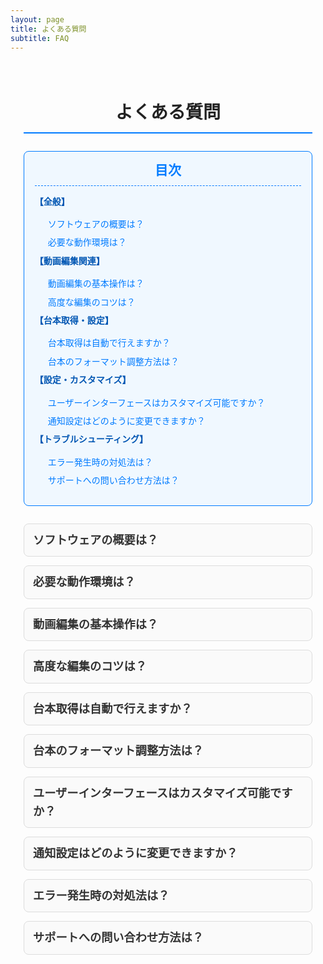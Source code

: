 ```yaml
---
layout: page
title: よくある質問
subtitle: FAQ
---
```


<style>
  /* Google Fonts の読み込み */
  @import url('https://fonts.googleapis.com/css2?family=Roboto:wght@400;500;700&display=swap');

  /* 全体の基本設定 */
  .page-content {
    font-family: 'Roboto', sans-serif;
    max-width: 900px;
    margin: 0 auto;
    padding: 1.5em;
    color: #333;
    line-height: 1.6;
  }
  /* セクション見出し */
  h2.section-title {
    text-align: center;
    font-size: 2em;
    margin-bottom: 1em;
    color: #222;
    border-bottom: 2px solid #007BFF;
    padding-bottom: 0.3em;
  }
  /* 目次 (TOC) */
  .toc {
    background: #f0f8ff;
    border: 1px solid #007BFF;
    border-radius: 8px;
    padding: 1em 1.2em;
    margin-bottom: 2em;
  }
  .toc h3 {
    margin: 0;
    font-size: 1.5em;
    color: #007BFF;
    border-bottom: 1px dashed #007BFF;
    padding-bottom: 0.3em;
    text-align: center;
  }
  .toc ul {
    list-style: none;
    padding-left: 0;
    margin-top: 1em;
  }
  .toc li {
    margin: 0.5em 0;
  }
  /* カテゴリ見出し用 */
  .toc li.category {
    font-weight: bold;
    color: #0056b3;
  }
  .toc li.category + ul {
    margin-left: 1.5em;
  }
  .toc a {
    text-decoration: none;
    color: #007BFF;
    font-weight: 500;
    transition: color 0.3s ease;
  }
  .toc a:hover {
    color: #0056b3;
    text-decoration: underline;
  }
  /* FAQ アイテム (アコーディオン) */
  details.faq-item {
    border: 1px solid #ddd;
    border-radius: 8px;
    padding: 0.8em 1em;
    margin-bottom: 1em;
    background: #fafafa;
  }
  details.faq-item[open] {
    box-shadow: 0 2px 8px rgba(0,0,0,0.1);
  }
  summary.faq-question {
    font-size: 1.3em;
    font-weight: 700;
    cursor: pointer;
    outline: none;
    list-style: none;
  }
  summary.faq-question::-webkit-details-marker {
    display: none;
  }
  /* 各FAQ項目内で改めて見出しとして質問を表示 */
  .faq-heading {
    font-size: 1.3em;
    font-weight: 700;
    margin: 0.5em 0;
    text-align: center;
    color: #007BFF;
  }
  .faq-answer {
    margin-top: 0.8em;
    padding-left: 1em;
    border-left: 3px solid #007BFF;
  }
</style>

<div class="page-content">
  <h2 class="section-title">よくある質問</h2>

  <!-- 目次 (TOC) -->
  <div class="toc">
    <h3>目次</h3>
    <ul>
      <li class="category">【全般】</li>
      <ul>
        <li><a href="#q-overview">ソフトウェアの概要は？</a></li>
        <li><a href="#q-environment">必要な動作環境は？</a></li>
      </ul>
      <li class="category">【動画編集関連】</li>
      <ul>
        <li><a href="#q-basic-edit">動画編集の基本操作は？</a></li>
        <li><a href="#q-advanced-edit">高度な編集のコツは？</a></li>
      </ul>
      <li class="category">【台本取得・設定】</li>
      <ul>
        <li><a href="#q-script-retrieval">台本取得は自動で行えますか？</a></li>
        <li><a href="#q-script-format">台本のフォーマット調整方法は？</a></li>
      </ul>
      <li class="category">【設定・カスタマイズ】</li>
      <ul>
        <li><a href="#q-ui-custom">ユーザーインターフェースはカスタマイズ可能ですか？</a></li>
        <li><a href="#q-notification">通知設定はどのように変更できますか？</a></li>
      </ul>
      <li class="category">【トラブルシューティング】</li>
      <ul>
        <li><a href="#q-error-handling">エラー発生時の対処法は？</a></li>
        <li><a href="#q-support">サポートへの問い合わせ方法は？</a></li>
      </ul>
    </ul>
  </div>

  <!-- FAQ アイテム: ソフトウェアの概要 -->
  <details id="q-overview" class="faq-item">
    <summary class="faq-question">ソフトウェアの概要は？</summary>
    <div class="faq-answer">
      <h3 class="faq-heading">ソフトウェアの概要</h3>
      <p>
        ゆっくりまとめプロセッサーは、動画編集を半自動化するために開発されたツールです。  
        ゆっくりまとめ系の運営実績を活かし、台本・画像・スレッド情報を瞬時に取得して、効率的な動画制作を実現します。
      </p>
    </div>
  </details>

  <!-- FAQ アイテム: 必要な動作環境 -->
  <details id="q-environment" class="faq-item">
    <summary class="faq-question">必要な動作環境は？</summary>
    <div class="faq-answer">
      <h3 class="faq-heading">必要な動作環境</h3>
      <p>
        推奨環境は Windows 10 以上または macOS 10.15 以上です。  
        最新のブラウザおよび動画編集ソフトウェアがインストールされていることが望ましいです。
      </p>
    </div>
  </details>

  <!-- FAQ アイテム: 動画編集の基本操作 -->
  <details id="q-basic-edit" class="faq-item">
    <summary class="faq-question">動画編集の基本操作は？</summary>
    <div class="faq-answer">
      <h3 class="faq-heading">動画編集の基本操作</h3>
      <p>
        基本操作としては、動画のトリミング、結合、テキスト挿入などがあります。  
        直感的なUIで、ボタン操作により簡単に編集できます。
      </p>
    </div>
  </details>

  <!-- FAQ アイテム: 高度な編集のコツ -->
  <details id="q-advanced-edit" class="faq-item">
    <summary class="faq-question">高度な編集のコツは？</summary>
    <div class="faq-answer">
      <h3 class="faq-heading">高度な編集のコツ</h3>
      <p>
        エフェクトの適用、色調補正、テンプレートの利用など、より高度な編集には各種フィルターを活用するのが効果的です。
      </p>
    </div>
  </details>

  <!-- FAQ アイテム: 台本取得は自動で行えるか -->
  <details id="q-script-retrieval" class="faq-item">
    <summary class="faq-question">台本取得は自動で行えますか？</summary>
    <div class="faq-answer">
      <h3 class="faq-heading">台本取得の自動化</h3>
      <p>
        はい、サイトやまとめ掲示板から台本を自動で取得し、動画編集に利用できる形式に整形します。  
        設定で取得先をカスタマイズすることも可能です。
      </p>
    </div>
  </details>

  <!-- FAQ アイテム: 台本のフォーマット調整方法 -->
  <details id="q-script-format" class="faq-item">
    <summary class="faq-question">台本のフォーマット調整方法は？</summary>
    <div class="faq-answer">
      <h3 class="faq-heading">台本フォーマット調整</h3>
      <p>
        台本の不要部分を削除し、改行やインデントを整えることで、動画編集に最適な形式に調整します。  
        専用の設定画面から簡単に操作できます。
      </p>
    </div>
  </details>

  <!-- FAQ アイテム: ユーザーインターフェースのカスタマイズ -->
  <details id="q-ui-custom" class="faq-item">
    <summary class="faq-question">ユーザーインターフェースはカスタマイズ可能ですか？</summary>
    <div class="faq-answer">
      <h3 class="faq-heading">UIカスタマイズ</h3>
      <p>
        はい、配色、レイアウト、フォントサイズなど、さまざまな要素をユーザーの好みに合わせて調整可能です。
      </p>
    </div>
  </details>

  <!-- FAQ アイテム: 通知設定の変更方法 -->
  <details id="q-notification" class="faq-item">
    <summary class="faq-question">通知設定はどのように変更できますか？</summary>
    <div class="faq-answer">
      <h3 class="faq-heading">通知設定の変更方法</h3>
      <p>
        通知設定は、アプリ内の設定画面からメール、プッシュ通知など各種オプションをオン／オフできます。
      </p>
    </div>
  </details>

  <!-- FAQ アイテム: エラー発生時の対処法 -->
  <details id="q-error-handling" class="faq-item">
    <summary class="faq-question">エラー発生時の対処法は？</summary>
    <div class="faq-answer">
      <h3 class="faq-heading">エラー発生時の対処法</h3>
      <p>
        エラーメッセージに従い、システムの再起動や設定の見直しを行ってください。解決しない場合はサポートまでご連絡ください。
      </p>
    </div>
  </details>

  <!-- FAQ アイテム: サポートへの問い合わせ方法 -->
  <details id="q-support" class="faq-item">
    <summary class="faq-question">サポートへの問い合わせ方法は？</summary>
    <div class="faq-answer">
      <h3 class="faq-heading">サポートへの問い合わせ方法</h3>
      <p>
        お問い合わせは当サイトのお問い合わせフォームまたは直接メール（fujita.otm@gmail.com）にてご連絡ください。
      </p>
    </div>
  </details>

</div>
